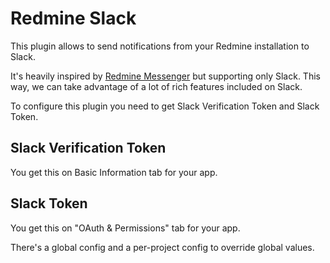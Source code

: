 Redmine Slack
=============

This plugin allows to send notifications from your Redmine installation to Slack.

It's heavily inspired by [Redmine Messenger](https://github.com/AlphaNodes/redmine_messenger/) but supporting only Slack. This way, we can take advantage of a lot of rich features included on Slack.

To configure this plugin you need to get Slack Verification Token and Slack Token.

## Slack Verification Token

You get this on Basic Information tab for your app.

## Slack Token

You get this on "OAuth & Permissions" tab for your app.


There's a global config and a per-project config to override global values.